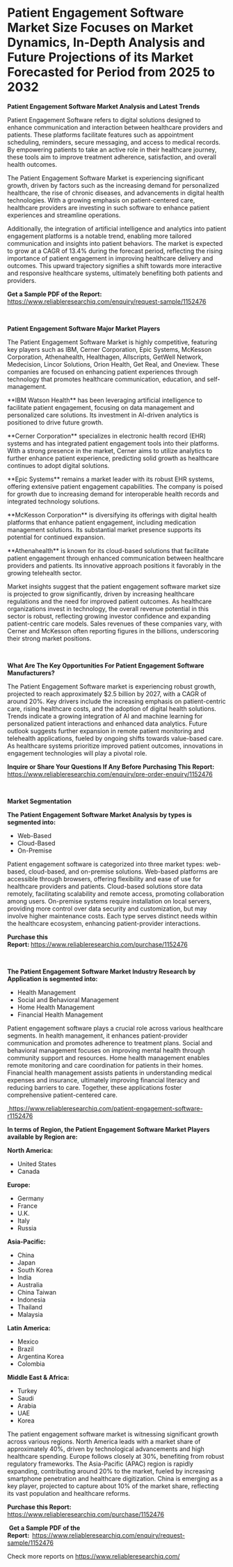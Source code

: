 <p><h1>Patient Engagement Software Market Size Focuses on Market Dynamics, In-Depth Analysis and Future Projections of its Market Forecasted for Period from 2025 to 2032</h1></p><p><strong>Patient Engagement Software Market Analysis and Latest Trends</strong></p>
<p><p>Patient Engagement Software refers to digital solutions designed to enhance communication and interaction between healthcare providers and patients. These platforms facilitate features such as appointment scheduling, reminders, secure messaging, and access to medical records. By empowering patients to take an active role in their healthcare journey, these tools aim to improve treatment adherence, satisfaction, and overall health outcomes.</p><p>The Patient Engagement Software Market is experiencing significant growth, driven by factors such as the increasing demand for personalized healthcare, the rise of chronic diseases, and advancements in digital health technologies. With a growing emphasis on patient-centered care, healthcare providers are investing in such software to enhance patient experiences and streamline operations. </p><p>Additionally, the integration of artificial intelligence and analytics into patient engagement platforms is a notable trend, enabling more tailored communication and insights into patient behaviors. The market is expected to grow at a CAGR of 13.4% during the forecast period, reflecting the rising importance of patient engagement in improving healthcare delivery and outcomes. This upward trajectory signifies a shift towards more interactive and responsive healthcare systems, ultimately benefiting both patients and providers.</p></p>
<p><strong>Get a Sample PDF of the Report:&nbsp;</strong> <a href="https://www.reliableresearchiq.com/enquiry/request-sample/1152476?utm_campaign=2780&utm_medium=2&utm_source=Github&utm_content=ia&utm_term=11032025&utm_id=patient-engagement-software">https://www.reliableresearchiq.com/enquiry/request-sample/1152476</a></p>
<p>&nbsp;</p>
<p><strong>Patient Engagement Software Major Market Players</strong></p>
<p><p>The Patient Engagement Software Market is highly competitive, featuring key players such as IBM, Cerner Corporation, Epic Systems, McKesson Corporation, Athenahealth, Healthagen, Allscripts, GetWell Network, Medecision, Lincor Solutions, Orion Health, Get Real, and Oneview. These companies are focused on enhancing patient experiences through technology that promotes healthcare communication, education, and self-management.</p><p>**IBM Watson Health** has been leveraging artificial intelligence to facilitate patient engagement, focusing on data management and personalized care solutions. Its investment in AI-driven analytics is positioned to drive future growth.</p><p>**Cerner Corporation** specializes in electronic health record (EHR) systems and has integrated patient engagement tools into their platforms. With a strong presence in the market, Cerner aims to utilize analytics to further enhance patient experience, predicting solid growth as healthcare continues to adopt digital solutions.</p><p>**Epic Systems** remains a market leader with its robust EHR systems, offering extensive patient engagement capabilities. The company is poised for growth due to increasing demand for interoperable health records and integrated technology solutions.</p><p>**McKesson Corporation** is diversifying its offerings with digital health platforms that enhance patient engagement, including medication management solutions. Its substantial market presence supports its potential for continued expansion.</p><p>**Athenahealth** is known for its cloud-based solutions that facilitate patient engagement through enhanced communication between healthcare providers and patients. Its innovative approach positions it favorably in the growing telehealth sector.</p><p>Market insights suggest that the patient engagement software market size is projected to grow significantly, driven by increasing healthcare regulations and the need for improved patient outcomes. As healthcare organizations invest in technology, the overall revenue potential in this sector is robust, reflecting growing investor confidence and expanding patient-centric care models. Sales revenues of these companies vary, with Cerner and McKesson often reporting figures in the billions, underscoring their strong market positions.</p></p>
<p>&nbsp;</p>
<p><strong>What Are The Key Opportunities For Patient Engagement Software Manufacturers?</strong></p>
<p><p>The Patient Engagement Software market is experiencing robust growth, projected to reach approximately $2.5 billion by 2027, with a CAGR of around 20%. Key drivers include the increasing emphasis on patient-centric care, rising healthcare costs, and the adoption of digital health solutions. Trends indicate a growing integration of AI and machine learning for personalized patient interactions and enhanced data analytics. Future outlook suggests further expansion in remote patient monitoring and telehealth applications, fueled by ongoing shifts towards value-based care. As healthcare systems prioritize improved patient outcomes, innovations in engagement technologies will play a pivotal role.</p></p>
<p><strong>Inquire or Share Your Questions If Any Before Purchasing This Report:</strong> <a href="https://www.reliableresearchiq.com/enquiry/pre-order-enquiry/1152476?utm_campaign=2780&utm_medium=2&utm_source=Github&utm_content=ia&utm_term=11032025&utm_id=patient-engagement-software">https://www.reliableresearchiq.com/enquiry/pre-order-enquiry/1152476</a></p>
<p>&nbsp;</p>
<p><strong>Market Segmentation</strong></p>
<p><strong>The Patient Engagement Software Market Analysis by types is segmented into:</strong></p>
<p><ul><li>Web-Based</li><li>Cloud-Based</li><li>On-Premise</li></ul></p>
<p><p>Patient engagement software is categorized into three market types: web-based, cloud-based, and on-premise solutions. Web-based platforms are accessible through browsers, offering flexibility and ease of use for healthcare providers and patients. Cloud-based solutions store data remotely, facilitating scalability and remote access, promoting collaboration among users. On-premise systems require installation on local servers, providing more control over data security and customization, but may involve higher maintenance costs. Each type serves distinct needs within the healthcare ecosystem, enhancing patient-provider interactions.</p></p>
<p><strong>Purchase this Report:&nbsp;</strong><a href="https://www.reliableresearchiq.com/purchase/1152476?utm_campaign=2780&utm_medium=2&utm_source=Github&utm_content=ia&utm_term=11032025&utm_id=patient-engagement-software">https://www.reliableresearchiq.com/purchase/1152476</a></p>
<p>&nbsp;</p>
<p><strong>The Patient Engagement Software Market Industry Research by Application is segmented into:</strong></p>
<p><ul><li>Health Management</li><li>Social and Behavioral Management</li><li>Home Health Management</li><li>Financial Health Management</li></ul></p>
<p><p>Patient engagement software plays a crucial role across various healthcare segments. In health management, it enhances patient-provider communication and promotes adherence to treatment plans. Social and behavioral management focuses on improving mental health through community support and resources. Home health management enables remote monitoring and care coordination for patients in their homes. Financial health management assists patients in understanding medical expenses and insurance, ultimately improving financial literacy and reducing barriers to care. Together, these applications foster comprehensive patient-centered care.</p></p>
<p><a href="https://www.reliableresearchiq.com/patient-engagement-software-r1152476?utm_campaign=2780&utm_medium=2&utm_source=Github&utm_content=ia&utm_term=11032025&utm_id=patient-engagement-software">&nbsp;https://www.reliableresearchiq.com/patient-engagement-software-r1152476</a></p>
<p><strong>In terms of Region, the Patient Engagement Software Market Players available by Region are:</strong></p>
<p>
    <p> <strong> North America: </strong>
        <ul>
            <li>United States</li>
            <li>Canada</li>
        </ul>
        </p> 
    <p> <strong> Europe: </strong>
        <ul>
            <li>Germany</li>
            <li>France</li>
            <li>U.K.</li>
            <li>Italy</li>
            <li>Russia</li>
        </ul>
        </p> 
    <p> <strong> Asia-Pacific: </strong>
        <ul>
            <li>China</li>
            <li>Japan</li>
            <li>South Korea</li>
            <li>India</li>
            <li>Australia</li>
            <li>China Taiwan</li>
            <li>Indonesia</li>
            <li>Thailand</li>
            <li>Malaysia</li>
        </ul>
        </p> 
    <p> <strong> Latin America: </strong>
        <ul>
            <li>Mexico</li>
            <li>Brazil</li>
            <li>Argentina Korea</li>
            <li>Colombia</li>
        </ul>
        </p> 
    <p> <strong> Middle East & Africa: </strong>
        <ul>
            <li>Turkey</li>
            <li>Saudi</li>
            <li>Arabia</li>
            <li>UAE</li>
            <li>Korea</li>
        </ul>
    </p>
    </p>
<p><p>The patient engagement software market is witnessing significant growth across various regions. North America leads with a market share of approximately 40%, driven by technological advancements and high healthcare spending. Europe follows closely at 30%, benefiting from robust regulatory frameworks. The Asia-Pacific (APAC) region is rapidly expanding, contributing around 20% to the market, fueled by increasing smartphone penetration and healthcare digitization. China is emerging as a key player, projected to capture about 10% of the market share, reflecting its vast population and healthcare reforms.</p></p>
<p><strong>Purchase this Report: </strong><a href="https://www.reliableresearchiq.com/purchase/1152476?utm_campaign=2780&utm_medium=2&utm_source=Github&utm_content=ia&utm_term=11032025&utm_id=patient-engagement-software">https://www.reliableresearchiq.com/purchase/1152476</a></p>
<p>&nbsp;<strong>Get a Sample PDF of the Report:&nbsp;&nbsp;</strong><a href="https://www.reliableresearchiq.com/enquiry/request-sample/1152476?utm_campaign=2780&utm_medium=2&utm_source=Github&utm_content=ia&utm_term=11032025&utm_id=patient-engagement-software">https://www.reliableresearchiq.com/enquiry/request-sample/1152476</a></p>
<p><strong></strong></p>
<p>Check more reports on <a href="https://www.reliableresearchiq.com/?utm_campaign=2780&utm_medium=2&utm_source=Github&utm_content=ia&utm_term=11032025&utm_id=patient-engagement-software">https://www.reliableresearchiq.com/</a></p>